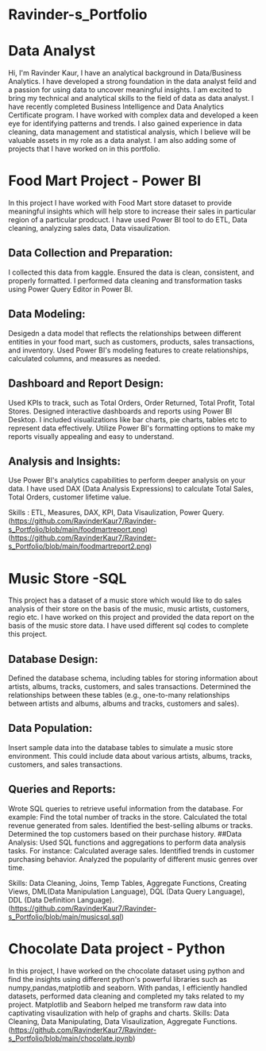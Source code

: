 # Ravinder-s_Portfolio
# Data Analyst
Hi, I'm Ravinder Kaur, I have an analytical background in Data/Business Analytics. I have developed a strong foundation in the data analyst feild and a passion for using data to uncover meaningful insights. I am excited to bring my technical and analytical skills to the field of data  as data analyst.
I have recently completed Business Intelligence and Data Analytics Certificate program. I have worked with complex data and developed a keen eye for identifying patterns and trends. I also gained experience in data cleaning, data management and statistical analysis, which I believe will be valuable assets in my role as a data analyst.
I am also adding some of projects that I have worked on in this portfolio.

# Food Mart Project - Power BI
In this project I have worked with Food Mart store dataset to provide meaningful insights which will help store to increase their sales in particular region of a particular prodcuct.
I have used Power BI tool to do ETL, Data cleaning, analyzing sales data, Data visaulization.
## Data Collection and Preparation:
I collected this data from kaggle.
Ensured the data is clean, consistent, and properly formatted. I performed data cleaning and transformation tasks using Power Query Editor in Power BI.
## Data Modeling:
Desigedn a data model that reflects the relationships between different entities in your food mart, such as customers, products, sales transactions, and inventory.
Used Power BI's modeling features to create relationships, calculated columns, and measures as needed.
## Dashboard and Report Design:
 Used KPIs to track, such as Total Orders, Order Returned, Total Profit, Total Stores.
Designed interactive dashboards and reports using Power BI Desktop. I included visualizations like bar charts, pie charts, tables etc to represent data effectively.
Utilize Power BI's formatting options to make my reports visually appealing and easy to understand.
## Analysis and Insights:
Use Power BI's analytics capabilities to perform deeper analysis on your data. I have used DAX (Data Analysis Expressions) to calculate Total Sales, Total Orders, customer lifetime value.

Skills : ETL, Measures, DAX, KPI, Data Visaulization, Power Query.
(https://github.com/RavinderKaur7/Ravinder-s_Portfolio/blob/main/foodmartreport.png)
(https://github.com/RavinderKaur7/Ravinder-s_Portfolio/blob/main/foodmartreport2.png)

# Music Store -SQL
This project has a dataset of a music store which would like to do sales analysis of their store on the basis of the music, music artists, customers, regio etc. I have worked on this project and provided the data report on the basis of the music store data. I have used different sql codes to complete this project.

## Database Design:
Defined the database schema, including tables for storing information about artists, albums, tracks, customers, and sales transactions.
Determined the relationships between these tables (e.g., one-to-many relationships between artists and albums, albums and tracks, customers and sales).
## Data Population:
Insert sample data into the database tables to simulate a music store environment. This could include data about various artists, albums, tracks, customers, and sales transactions.
## Queries and Reports:
Wrote SQL queries to retrieve useful information from the database. 
For example:
Find the total number of tracks in the store.
Calculated the total revenue generated from sales.
Identified the best-selling albums or tracks.
Determined the top customers based on their purchase history.
##Data Analysis:
Used SQL functions and aggregations to perform data analysis tasks. For instance:
Calculated average sales.
Identified trends in customer purchasing behavior.
Analyzed the popularity of different music genres over time.

Skills: Data Cleaning, Joins, Temp Tables, Aggregate Functions, Creating Views, DML(Data Manipulation Language), DQL (Data Query Language), DDL (Data Definition Language).
(https://github.com/RavinderKaur7/Ravinder-s_Portfolio/blob/main/musicsql.sql)

# Chocolate Data project - Python

In this project, I have worked on the chocolate dataset using python and find the insights using different python's powerful libraries such as numpy,pandas,matplotlib and seaborn. With pandas, I efficiently handled datasets, performed data cleaning and completed my taks related to my project. Matplotlib and Seaborn helped me transform raw data into captivating visaulization with help of graphs and charts.
Skills: Data Cleaning, Data Manipulating, Data Visaulization, Aggregate Functions.
(https://github.com/RavinderKaur7/Ravinder-s_Portfolio/blob/main/chocolate.ipynb)

